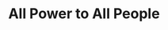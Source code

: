 ---
pid: MP204
title: All Power to All People
location_transcription: City Hall
zipcode: '19145'
outside_phl: 
neighborhood: Passyunk
age: '19'
age_range: 13-19
instagram: 
image_file_name: MP_204.jpg
proposal_transcription: 
topic: African Americans,Culture
topic_summary: 0, 0
type: Sculpture Statue
keywords_other: 
credit: Jafron Martin
image_labels: A hair pic with a fist as the handle.
twitter: 
facebook: 
permalink: "/monuments/mp204/"
layout: item-page
---